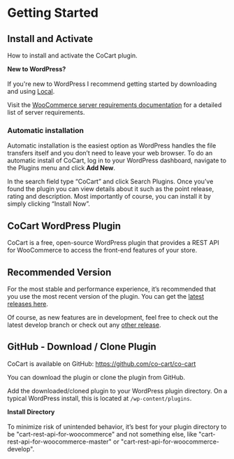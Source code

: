 # Getting Started #

## Install and Activate ##

How to install and activate the CoCart plugin.

<aside class="notice">
    <strong>New to WordPress?</strong><br/><br/>If you're new to WordPress I recommend getting started by downloading and using <a href="https://localwp.com/" target="_blank">Local</a>.
</aside>

Visit the [WooCommerce server requirements documentation](https://docs.woocommerce.com/document/server-requirements/) for a detailed list of server requirements.

### Automatic installation ###

Automatic installation is the easiest option as WordPress handles the file transfers itself and you don’t need to leave your web browser. To do an automatic install of CoCart, log in to your WordPress dashboard, navigate to the Plugins menu and click **Add New**.

In the search field type “CoCart” and click Search Plugins. Once you’ve found the plugin you can view details about it such as the point release, rating and description. Most importantly of course, you can install it by simply clicking “Install Now”.

## CoCart WordPress Plugin ##

CoCart is a free, open-source WordPress plugin that provides a REST API for WooCommerce to access the front-end features of your store.

## Recommended Version ##

For the most stable and performance experience, it’s recommended that you use the most recent version of the plugin. You can get the [latest releases here](https://wordpress.org/plugins/cart-rest-api-for-woocommerce/).

Of course, as new features are in development, feel free to check out the latest develop branch or check out any [other release](https://github.com/co-cart/co-cart/releases).

## GitHub - Download / Clone Plugin ##

CoCart is available on GitHub: <https://github.com/co-cart/co-cart>

You can download the plugin or clone the plugin from GitHub.

Add the downloaded/cloned plugin to your WordPress plugin directory. On a typical WordPress install, this is located at `/wp-content/plugins`.

<aside class="notice">
    <strong>Install Directory</strong><br/><br/>To minimize risk of unintended behavior, it’s best for your plugin directory to be "cart-rest-api-for-woocommerce" and not something else, like "cart-rest-api-for-woocommerce-master" or "cart-rest-api-for-woocommerce-develop".
</aside>
